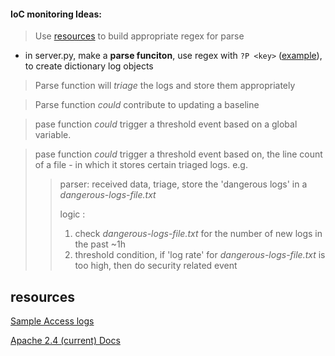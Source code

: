 #### IoC monitoring Ideas:
> Use [resources](#resources) to build appropriate regex for parse 
- in server.py, make a **parse funciton**,  use regex with `?P <key>` ([example](https://github.com/FredericGariepy/LighthouseLabs/blob/main/PKM/W3/D5/regex_dict.py)), to create dictionary log objects
> Parse function will *triage* the logs and store them appropriately

> Parse function *could* contribute to updating a baseline
 
> pase function *could* trigger a threshold event based on a global variable.
 
> pase function *could* trigger a threshold event based on, the line count of a file - in  which it stores certain triaged logs.
> e.g.
> > parser: received data, triage, store the 'dangerous logs' in a *dangerous-logs-file.txt*
> >
> > logic :
> > 1. check *dangerous-logs-file.txt* for the number of new logs in the past ~1h
> > 2. threshold condition, if 'log rate' for *dangerous-logs-file.txt* is too high, then do security related event
> >


## resources
[Sample Access logs](https://www.ossec.net/docs/log_samples/apache/apache.html#log-samples-from-apache)

[Apache 2.4 (current) Docs](https://httpd.apache.org/docs/2.4/logs.html)
